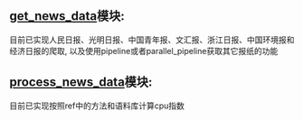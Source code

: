 ## [get_news_data](https://github.com/HaoningChen/ClimatePolicyUncertainty/blob/main/code/get_news_data.py)模块:  
目前已实现人民日报、光明日报、中国青年报、文汇报、浙江日报、中国环境报和经济日报的爬取, 以及使用pipeline或者parallel_pipeline获取其它报纸的功能

## [process_news_data](https://github.com/HaoningChen/ClimatePolicyUncertainty/blob/main/code/process_news_data.py)模块:  
目前已实现按照ref中的方法和语料库计算cpu指数
